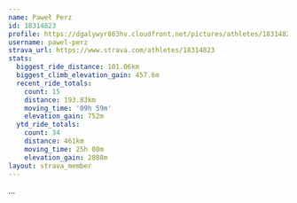 ```yaml
---
name: Paweł Perz
id: 18314823
profile: https://dgalywyr863hv.cloudfront.net/pictures/athletes/18314823/5244308/1/large.jpg
username: pawel-perz
strava_url: https://www.strava.com/athletes/18314823
stats:
  biggest_ride_distance: 101.06km
  biggest_climb_elevation_gain: 457.6m
  recent_ride_totals:
    count: 15
    distance: 193.83km
    moving_time: '09h 59m'
    elevation_gain: 752m
  ytd_ride_totals:
    count: 34
    distance: 461km
    moving_time: 25h 08m
    elevation_gain: 2088m
layout: strava_member
--- 
```

...
